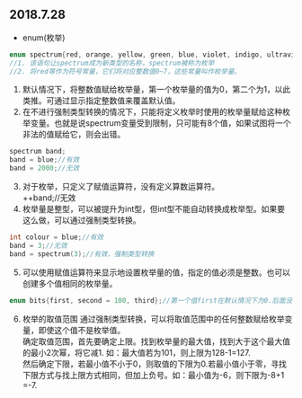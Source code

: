 ## 2018.7.28
- enum(枚举)
```c
enum spectrum{red, orange, yellow, green, blue, violet, indigo, ultraviolet };
//1. 该语句让spectrum成为新类型的名称，spectrum被称为枚举
//2. 将red等作为符号常量，它们将对应整数值0~7，这些常量叫作枚举量。
```
1. 默认情况下，将整数值赋给枚举量，第一个枚举量的值为0，第二个为1，以此类推。可通过显示指定整数值来覆盖默认值。  
2. 在不进行强制类型转换的情况下，只能将定义枚举时使用的枚举量赋给这种枚举变量。也就是说spectrum变量受到限制，只可能有8个值，如果试图将一个非法的值赋给它，则会出错。 
```c
spectrum band;
band = blue;//有效
band = 2000;//无效
```

3. 对于枚举，只定义了赋值运算符，没有定义算数运算符。  
++band;//无效  
4. 枚举量是整型，可以被提升为int型，但int型不能自动转换成枚举型。如果要这么做，可以通过强制类型转换。   

```c
int colour = blue;//有效
band = 3;//无效
band = spectrum(3);//有效，强制类型转换
```

5. 可以使用赋值运算符来显示地设置枚举量的值，指定的值必须是整数。也可以创建多个值相同的枚举量。  
```c
enum bits{first, second = 100, third};//第一个值first在默认情况下为0.后面没有被初始化的枚举量的值将比其前面的大1.third的值为101.
```

6. 枚举的取值范围
通过强制类型转换，可以将取值范围中的任何整数赋给枚举变量，即使这个值不是枚举值。  
确定取值范围，首先要确定上限。找到枚举量的最大值，找到大于这个最大值的最小2次幂，将它减1. 如：最大值若为101，则上限为128-1=127.   
然后确定下限，若最小值不小于0，则取值的下限为0.若最小值小于零，寻找下限方式与找上限方式相同，但加上负号。如：最小值为-6，则下限为-8+1 =-7.  
  
